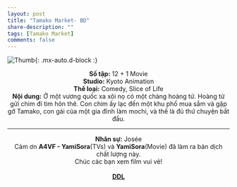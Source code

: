```yaml
---
layout: post
title: "Tamako Market- BD"
share-description: ""
tags: [Tamako Market]
comments: false
---
```


![Thumb](https://tpn-team.github.io/assets/img/TamakoMarket_thumb.jpg){: .mx-auto.d-block :}
<center>
<b>Số tập:</b> 12 + 1 Movie <br>
<b>Studio:</b> Kyoto Animation <br>
<b>Thể loại:</b> Comedy, Slice of Life <br>
<b>Nội dung:</b> Ở một vương quốc xa xôi nọ có một chàng hoàng tử. Hoàng tử gửi chim đi tìm hôn thê. Con chim ấy lạc đến một khu phố mua sắm và gặp gỡ Tamako, con gái của một gia đình làm mochi, và thế là đủ thứ chuyện bắt đầu.
 <br>

<hr>

<b>Nhân sự:</b> Josée <br>
Cảm ơn <b>A4VF - YamiSora</b>(TVs) và <b>YamiSora</b>(Movie) đã làm ra bản dịch chất lượng này. <br>
Chúc các bạn xem film vui vẻ!<br><br>
<b><a href="https://github.com/TPN-Team/TPN-Team-DDL/blob/master/Tamako%20Market.md">DDL</a></b> <br>
</center>
<!-- excerpt-end -->

